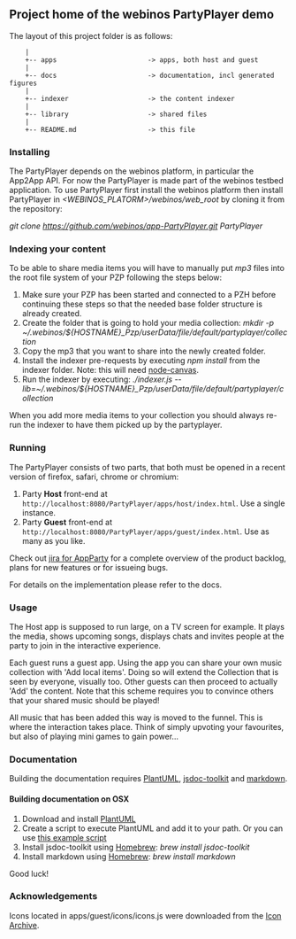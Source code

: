 <!--
This file is part of webinos platform.

Licensed under the Apache License, Version 2.0 (the "License");
you may not use this file except in compliance with the License.
You may obtain a copy of the License at

http://www.apache.org/licenses/LICENSE-2.0

Unless required by applicable law or agreed to in writing, software
distributed under the License is distributed on an "AS IS" BASIS,
WITHOUT WARRANTIES OR CONDITIONS OF ANY KIND, either express or implied.
See the License for the specific language governing permissions and
limitations under the License.

(C) Copyright 2012, TNO

Author Victor Klos
-->

## Project home of the webinos PartyPlayer demo

The layout of this project folder is as follows:

        |
        +-- apps                       -> apps, both host and guest
        |
        +-- docs                       -> documentation, incl generated figures
        |
        +-- indexer                    -> the content indexer
        |
        +-- library                    -> shared files
        |
        +-- README.md                  -> this file

### Installing

The PartyPlayer depends on the webinos platform, in particular the App2App API. For now the PartyPlayer is made part of the webinos testbed application. To use PartyPlayer first install the webinos platform then install PartyPlayer in *<WEBINOS_PLATORM>/webinos/web_root* by cloning it from the repository:

*git clone https://github.com/webinos/app-PartyPlayer.git PartyPlayer*

### Indexing your content

To be able to share media items you will have to manually put *mp3* files into the root file system of your PZP following the steps below:

1. Make sure your PZP has been started and connected to a PZH before continuing these steps so that the needed base folder structure is already created.
2. Create the folder that is going to hold your media collection: *mkdir -p ~/.webinos/${HOSTNAME}_Pzp/userData/file/default/partyplayer/collection*
3. Copy the mp3 that you want to share into the newly created folder.
4. Install the indexer pre-requests by executing *npm install* from the indexer folder. Note: this will need [node-canvas](https://github.com/learnboost/node-canvas).
5. Run the indexer by executing: *./indexer.js --lib=~/.webinos/${HOSTNAME}_Pzp/userData/file/default/partyplayer/collection*

When you add more media items to your collection you should always re-run the indexer to have them picked up by the partyplayer.

### Running

The PartyPlayer consists of two parts, that both must be opened in a recent version of firefox, safari, chrome or chromium:

1. Party **Host** front-end at `http://localhost:8080/PartyPlayer/apps/host/index.html`. Use a single instance.
2. Party **Guest** front-end at `http://localhost:8080/PartyPlayer/apps/guest/index.html`. Use as many as you like.

Check out [jira for AppParty](http://jira.webinos.org/browse/APPPARTY) for a complete overview of the product backlog, plans for new features or for issueing bugs.

For details on the implementation please refer to the docs.

### Usage

The Host app is supposed to run large, on a TV screen for example. It plays the media, shows upcoming songs, displays chats and invites people at the party to join in the interactive experience.

Each guest runs a guest app. Using the app you can share your own music collection with 'Add local items'. Doing so will extend the Collection that is seen by everyone, visually too. Other guests can then proceed to actually 'Add' the content. Note that this scheme requires you to convince others that your shared music should be played!

All music that has been added this way is moved to the funnel. This is where the interaction takes place. Think of simply upvoting your favourites, but also of playing mini games to gain power...

### Documentation

Building the documentation requires [PlantUML](http://plantuml.sourceforge.net/), [jsdoc-toolkit](https://code.google.com/p/jsdoc-toolkit/) and [markdown](http://daringfireball.net/projects/markdown/).

#### Building documentation on OSX

1. Download and install [PlantUML](http://plantuml.sourceforge.net/)
2. Create a script to execute PlantUML and add it to your path. Or you can use [this example script](https://gist.github.com/4502562)
3. Install jsdoc-toolkit using [Homebrew](http://mxcl.github.com/homebrew/): *brew install jsdoc-toolkit*
4. Install markdown using [Homebrew](http://mxcl.github.com/homebrew/): *brew install markdown*

Good luck!

### Acknowledgements

Icons located in apps/guest/icons/icons.js were downloaded from the [Icon Archive](http://www.iconarchive.com/).

